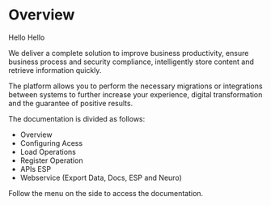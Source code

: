 # Overview

Hello Hello

We deliver a complete solution to improve business productivity, ensure business process and security compliance, intelligently store content and retrieve information quickly.

The platform allows you to perform the necessary migrations or integrations between systems to further increase your experience, digital transformation and the guarantee of positive results.

The documentation is divided as follows:

* Overview
* Configuring Acess
* Load Operations
* Register Operation
* APIs ESP
* Webservice (Export Data, Docs, ESP and Neuro)

Follow the menu on the side to access the documentation.
